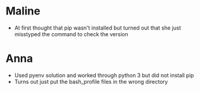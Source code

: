 # Maline

- At first thought that pip wasn't installed but turned out that she just misstyped the command to check the version

# Anna

- Used pyenv solution and worked through python 3 but did not install pip
- Turns out just put the bash_profile files in the wrong directory
